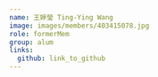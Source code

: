 ```yaml
---
name: 王婷瑩 Ting-Ying Wang 
image: images/members/403415078.jpg 
role: formerMem
group: alum
links:
  github: link_to_github 
---
```

